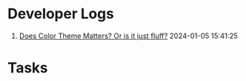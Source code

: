 
# Developer Logs

1. [Does Color Theme Matters? Or is it just fluff?](./notes/doesColorThemeMatter.md) 2024-01-05 15:41:25

# Tasks

